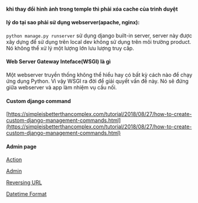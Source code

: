 #### khi thay đổi hình ảnh trong temple thì phải xóa cache của trình duyệt

#### lý do tại sao phải sử dụng webserver(apache, nginx):
`python manage.py runserver` sử dụng django built-in server, server này được xây dựng để sử dụng trên local dev không sử dụng trên môi trường product. Nó không thể xử lý một lượng lớn lưu lượng truy câp.

#### Web Server Gateway Inteface(WSGI) là gì
Một webserver truyền thống không thể hiểu hay có bất kỳ cách nào để chạy ứng dụng Python. Vì vậy WSGI ra đời để giải quyết vấn đề này. 
Nó sẽ đứng giữa webserver và app làm nhiệm vụ cầu nối. 

#### Custom django command
[https://simpleisbetterthancomplex.com/tutorial/2018/08/27/how-to-create-custom-django-management-commands.html](https://simpleisbetterthancomplex.com/tutorial/2018/08/27/how-to-create-custom-django-management-commands.html)

#### Admin page
[Action](https://docs.djangoproject.com/en/2.2/ref/contrib/admin/actions/)

[Admin](https://docs.djangoproject.com/en/2.2/ref/contrib/admin/)

[Reversing URL](https://docs.djangoproject.com/en/2.2/ref/contrib/admin/#reversing-admin-urls)

[Datetime Format](https://docs.djangoproject.com/en/2.2/ref/settings/#datetime-input-formats)

